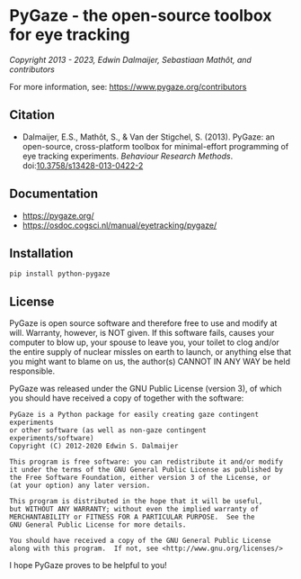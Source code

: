 # PyGaze - the open-source toolbox for eye tracking

*Copyright 2013 - 2023, Edwin Dalmaijer, Sebastiaan Mathôt, and contributors*

For more information, see: <https://www.pygaze.org/contributors>


## Citation

* Dalmaijer, E.S., Mathôt, S., & Van der Stigchel, S. (2013). PyGaze: an open-source, cross-platform toolbox for minimal-effort programming of eye tracking experiments. *Behaviour Research Methods*. doi:[10.3758/s13428-013-0422-2](http://link.springer.com/article/10.3758%2Fs13428-013-0422-2)


## Documentation

- <https://pygaze.org/>
- <https://osdoc.cogsci.nl/manual/eyetracking/pygaze/>


## Installation

```
pip install python-pygaze
```


## License

PyGaze is open source software and therefore free to use and modify at will.
Warranty, however, is NOT given. If this software fails, causes your computer
to blow up, your spouse to leave you, your toilet to clog and/or the entire
supply of nuclear missles on earth to launch, or anything else that you might
want to blame on us, the author(s) CANNOT IN ANY WAY be held responsible.

PyGaze was released under the GNU Public License (version 3), of which you
should have received a copy of together with the software:

    PyGaze is a Python package for easily creating gaze contingent experiments
    or other software (as well as non-gaze contingent experiments/software)
    Copyright (C) 2012-2020 Edwin S. Dalmaijer

    This program is free software: you can redistribute it and/or modify
    it under the terms of the GNU General Public License as published by
    the Free Software Foundation, either version 3 of the License, or
    (at your option) any later version.

    This program is distributed in the hope that it will be useful,
    but WITHOUT ANY WARRANTY; without even the implied warranty of
    MERCHANTABILITY or FITNESS FOR A PARTICULAR PURPOSE.  See the
    GNU General Public License for more details.

    You should have received a copy of the GNU General Public License
    along with this program.  If not, see <http://www.gnu.org/licenses/>

I hope PyGaze proves to be helpful to you!
